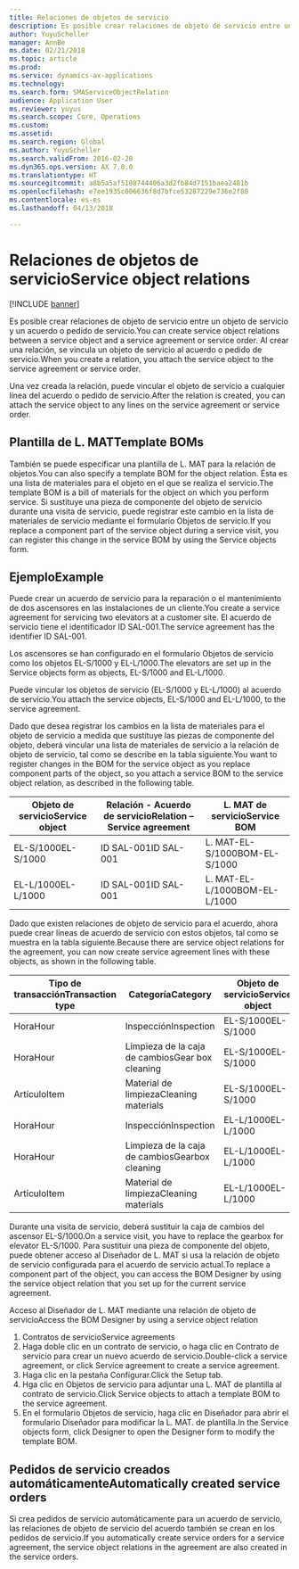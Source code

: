 ```yaml
---
title: Relaciones de objetos de servicio
description: Es posible crear relaciones de objeto de servicio entre un objeto de servicio y un acuerdo o pedido de servicio.
author: YuyuScheller
manager: AnnBe
ms.date: 02/21/2018
ms.topic: article
ms.prod: 
ms.service: dynamics-ax-applications
ms.technology: 
ms.search.form: SMAServiceObjectRelation
audience: Application User
ms.reviewer: yuyus
ms.search.scope: Core, Operations
ms.custom: 
ms.assetid: 
ms.search.region: Global
ms.author: YuyuScheller
ms.search.validFrom: 2016-02-28
ms.dyn365.ops.version: AX 7.0.0
ms.translationtype: HT
ms.sourcegitcommit: a8b5a5af5108744406a3d2fb84d7151baea2481b
ms.openlocfilehash: e7ee1935c006636f8d7bfce53287229e736e2f80
ms.contentlocale: es-es
ms.lasthandoff: 04/13/2018

---
```


# <a name="service-object-relations"></a><span data-ttu-id="e7d98-103">Relaciones de objetos de servicio</span><span class="sxs-lookup"><span data-stu-id="e7d98-103">Service object relations</span></span> 

[!INCLUDE [banner](../includes/banner.md)]

<span data-ttu-id="e7d98-104">Es posible crear relaciones de objeto de servicio entre un objeto de servicio y un acuerdo o pedido de servicio.</span><span class="sxs-lookup"><span data-stu-id="e7d98-104">You can create service object relations between a service object and a service agreement or service order.</span></span> <span data-ttu-id="e7d98-105">Al crear una relación, se vincula un objeto de servicio al acuerdo o pedido de servicio.</span><span class="sxs-lookup"><span data-stu-id="e7d98-105">When you create a relation, you attach the service object to the service agreement or service order.</span></span>

<span data-ttu-id="e7d98-106">Una vez creada la relación, puede vincular el objeto de servicio a cualquier línea del acuerdo o pedido de servicio.</span><span class="sxs-lookup"><span data-stu-id="e7d98-106">After the relation is created, you can attach the service object to any lines on the service agreement or service order.</span></span>

## <a name="template-boms"></a><span data-ttu-id="e7d98-107">Plantilla de L. MAT</span><span class="sxs-lookup"><span data-stu-id="e7d98-107">Template BOMs</span></span>

<span data-ttu-id="e7d98-108">También se puede especificar una plantilla de L. MAT para la relación de objetos.</span><span class="sxs-lookup"><span data-stu-id="e7d98-108">You can also specify a template BOM for the object relation.</span></span> <span data-ttu-id="e7d98-109">Ésta es una lista de materiales para el objeto en el que se realiza el servicio.</span><span class="sxs-lookup"><span data-stu-id="e7d98-109">The template BOM is a bill of materials for the object on which you perform service.</span></span> <span data-ttu-id="e7d98-110">Si sustituye una pieza de componente del objeto de servicio durante una visita de servicio, puede registrar este cambio en la lista de materiales de servicio mediante el formulario Objetos de servicio.</span><span class="sxs-lookup"><span data-stu-id="e7d98-110">If you replace a component part of the service object during a service visit, you can register this change in the service BOM by using the Service objects form.</span></span>

## <a name="example"></a><span data-ttu-id="e7d98-111">Ejemplo</span><span class="sxs-lookup"><span data-stu-id="e7d98-111">Example</span></span>

<span data-ttu-id="e7d98-112">Puede crear un acuerdo de servicio para la reparación o el mantenimiento de dos ascensores en las instalaciones de un cliente.</span><span class="sxs-lookup"><span data-stu-id="e7d98-112">You create a service agreement for servicing two elevators at a customer site.</span></span>
<span data-ttu-id="e7d98-113">El acuerdo de servicio tiene el identificador ID SAL-001.</span><span class="sxs-lookup"><span data-stu-id="e7d98-113">The service agreement has the identifier ID SAL-001.</span></span>

<span data-ttu-id="e7d98-114">Los ascensores se han configurado en el formulario Objetos de servicio como los objetos EL-S/1000 y EL-L/1000.</span><span class="sxs-lookup"><span data-stu-id="e7d98-114">The elevators are set up in the Service objects form as objects, EL-S/1000 and EL-L/1000.</span></span>

<span data-ttu-id="e7d98-115">Puede vincular los objetos de servicio (EL-S/1000 y EL-L/1000) al acuerdo de servicio.</span><span class="sxs-lookup"><span data-stu-id="e7d98-115">You attach the service objects, EL-S/1000 and EL-L/1000, to the service agreement.</span></span>

<span data-ttu-id="e7d98-116">Dado que desea registrar los cambios en la lista de materiales para el objeto de servicio a medida que sustituye las piezas de componente del objeto, deberá vincular una lista de materiales de servicio a la relación de objeto de servicio, tal como se describe en la tabla siguiente.</span><span class="sxs-lookup"><span data-stu-id="e7d98-116">You want to register changes in the BOM for the service object as you replace component parts of the object, so you attach a service BOM to the service object relation, as described in the following table.</span></span>

| <span data-ttu-id="e7d98-117">Objeto de servicio</span><span class="sxs-lookup"><span data-stu-id="e7d98-117">Service object</span></span> | <span data-ttu-id="e7d98-118">Relación - Acuerdo de servicio</span><span class="sxs-lookup"><span data-stu-id="e7d98-118">Relation – Service agreement</span></span> | <span data-ttu-id="e7d98-119">L. MAT de servicio</span><span class="sxs-lookup"><span data-stu-id="e7d98-119">Service BOM</span></span>   |
|----------------|------------------------------|---------------|
| <span data-ttu-id="e7d98-120">EL-S/1000</span><span class="sxs-lookup"><span data-stu-id="e7d98-120">EL-S/1000</span></span>      | <span data-ttu-id="e7d98-121">ID SAL-001</span><span class="sxs-lookup"><span data-stu-id="e7d98-121">ID SAL-001</span></span>                   | <span data-ttu-id="e7d98-122">L. MAT-EL-S/1000</span><span class="sxs-lookup"><span data-stu-id="e7d98-122">BOM-EL-S/1000</span></span> |
| <span data-ttu-id="e7d98-123">EL-L/1000</span><span class="sxs-lookup"><span data-stu-id="e7d98-123">EL-L/1000</span></span>      | <span data-ttu-id="e7d98-124">ID SAL-001</span><span class="sxs-lookup"><span data-stu-id="e7d98-124">ID SAL-001</span></span>                   | <span data-ttu-id="e7d98-125">L. MAT-EL-L/1000</span><span class="sxs-lookup"><span data-stu-id="e7d98-125">BOM-EL-L/1000</span></span> |

<span data-ttu-id="e7d98-126">Dado que existen relaciones de objeto de servicio para el acuerdo, ahora puede crear líneas de acuerdo de servicio con estos objetos, tal como se muestra en la tabla siguiente.</span><span class="sxs-lookup"><span data-stu-id="e7d98-126">Because there are service object relations for the agreement, you can now create service agreement lines with these objects, as shown in the following table.</span></span>

| <span data-ttu-id="e7d98-127">Tipo de transacción</span><span class="sxs-lookup"><span data-stu-id="e7d98-127">Transaction type</span></span> | <span data-ttu-id="e7d98-128">Categoría</span><span class="sxs-lookup"><span data-stu-id="e7d98-128">Category</span></span>           | <span data-ttu-id="e7d98-129">Objeto de servicio</span><span class="sxs-lookup"><span data-stu-id="e7d98-129">Service object</span></span> |
|------------------|--------------------|----------------|
| <span data-ttu-id="e7d98-130">Hora</span><span class="sxs-lookup"><span data-stu-id="e7d98-130">Hour</span></span>             | <span data-ttu-id="e7d98-131">Inspección</span><span class="sxs-lookup"><span data-stu-id="e7d98-131">Inspection</span></span>         | <span data-ttu-id="e7d98-132">EL-S/1000</span><span class="sxs-lookup"><span data-stu-id="e7d98-132">EL-S/1000</span></span>      |
| <span data-ttu-id="e7d98-133">Hora</span><span class="sxs-lookup"><span data-stu-id="e7d98-133">Hour</span></span>             | <span data-ttu-id="e7d98-134">Limpieza de la caja de cambios</span><span class="sxs-lookup"><span data-stu-id="e7d98-134">Gear box cleaning</span></span>  | <span data-ttu-id="e7d98-135">EL-S/1000</span><span class="sxs-lookup"><span data-stu-id="e7d98-135">EL-S/1000</span></span>      |
| <span data-ttu-id="e7d98-136">Artículo</span><span class="sxs-lookup"><span data-stu-id="e7d98-136">Item</span></span>             | <span data-ttu-id="e7d98-137">Material de limpieza</span><span class="sxs-lookup"><span data-stu-id="e7d98-137">Cleaning materials</span></span> | <span data-ttu-id="e7d98-138">EL-S/1000</span><span class="sxs-lookup"><span data-stu-id="e7d98-138">EL-S/1000</span></span>      |
| <span data-ttu-id="e7d98-139">Hora</span><span class="sxs-lookup"><span data-stu-id="e7d98-139">Hour</span></span>             | <span data-ttu-id="e7d98-140">Inspección</span><span class="sxs-lookup"><span data-stu-id="e7d98-140">Inspection</span></span>         | <span data-ttu-id="e7d98-141">EL-L/1000</span><span class="sxs-lookup"><span data-stu-id="e7d98-141">EL-L/1000</span></span>      |
| <span data-ttu-id="e7d98-142">Hora</span><span class="sxs-lookup"><span data-stu-id="e7d98-142">Hour</span></span>             | <span data-ttu-id="e7d98-143">Limpieza de la caja de cambios</span><span class="sxs-lookup"><span data-stu-id="e7d98-143">Gearbox cleaning</span></span>   | <span data-ttu-id="e7d98-144">EL-L/1000</span><span class="sxs-lookup"><span data-stu-id="e7d98-144">EL-L/1000</span></span>      |
| <span data-ttu-id="e7d98-145">Artículo</span><span class="sxs-lookup"><span data-stu-id="e7d98-145">Item</span></span>             | <span data-ttu-id="e7d98-146">Material de limpieza</span><span class="sxs-lookup"><span data-stu-id="e7d98-146">Cleaning materials</span></span> | <span data-ttu-id="e7d98-147">EL-L/1000</span><span class="sxs-lookup"><span data-stu-id="e7d98-147">EL-L/1000</span></span>      |

<span data-ttu-id="e7d98-148">Durante una visita de servicio, deberá sustituir la caja de cambios del ascensor EL-S/1000.</span><span class="sxs-lookup"><span data-stu-id="e7d98-148">On a service visit, you have to replace the gearbox for elevator EL-S/1000.</span></span> <span data-ttu-id="e7d98-149">Para sustituir una pieza de componente del objeto, puede obtener acceso al Diseñador de L. MAT si usa la relación de objeto de servicio configurada para el acuerdo de servicio actual.</span><span class="sxs-lookup"><span data-stu-id="e7d98-149">To replace a component part of the object, you can access the BOM Designer by using the service object relation that you set up for the current service agreement.</span></span>

<span data-ttu-id="e7d98-150">Acceso al Diseñador de L. MAT mediante una relación de objeto de servicio</span><span class="sxs-lookup"><span data-stu-id="e7d98-150">Access the BOM Designer by using a service object relation</span></span>

1. <span data-ttu-id="e7d98-151">Contratos de servicio</span><span class="sxs-lookup"><span data-stu-id="e7d98-151">Service agreements</span></span>
2. <span data-ttu-id="e7d98-152">Haga doble clic en un contrato de servicio, o haga clic en Contrato de servicio para crear un nuevo acuerdo de servicio.</span><span class="sxs-lookup"><span data-stu-id="e7d98-152">Double-click a service agreement, or click Service agreement to create a service agreement.</span></span>
3. <span data-ttu-id="e7d98-153">Haga clic en la pestaña Configurar.</span><span class="sxs-lookup"><span data-stu-id="e7d98-153">Click the Setup tab.</span></span>
4. <span data-ttu-id="e7d98-154">Hga clic en Objetos de servicio para adjuntar una L. MAT de plantilla al contrato de servicio.</span><span class="sxs-lookup"><span data-stu-id="e7d98-154">Click Service objects to attach a template BOM to the service agreement.</span></span>
5. <span data-ttu-id="e7d98-155">En el formulario Objetos de servicio, haga clic en Diseñador para abrir el formulario Diseñador para modificar la L. MAT. de plantilla.</span><span class="sxs-lookup"><span data-stu-id="e7d98-155">In the Service objects form, click Designer to open the Designer form to modify the template BOM.</span></span>

## <a name="automatically-created-service-orders"></a><span data-ttu-id="e7d98-156">Pedidos de servicio creados automáticamente</span><span class="sxs-lookup"><span data-stu-id="e7d98-156">Automatically created service orders</span></span>

<span data-ttu-id="e7d98-157">Si crea pedidos de servicio automáticamente para un acuerdo de servicio, las relaciones de objeto de servicio del acuerdo también se crean en los pedidos de servicio.</span><span class="sxs-lookup"><span data-stu-id="e7d98-157">If you automatically create service orders for a service agreement, the service object relations in the agreement are also created in the service orders.</span></span>


